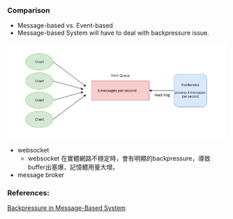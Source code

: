 ### Comparison 
* Message-based vs. Event-based
* Message-based System will have to deal with backpressure issue.

![](./message-based-sys_1.png)

* websocket
  * websocket 在實體網路不穩定時，會有明顯的backpressure，導致buffer出塞爆，記憶體用量大增。
* message broker
 

### References:
[Backpressure in Message-Based System](https://clearmeasure.com/backpressure-in-message-based-systems/)